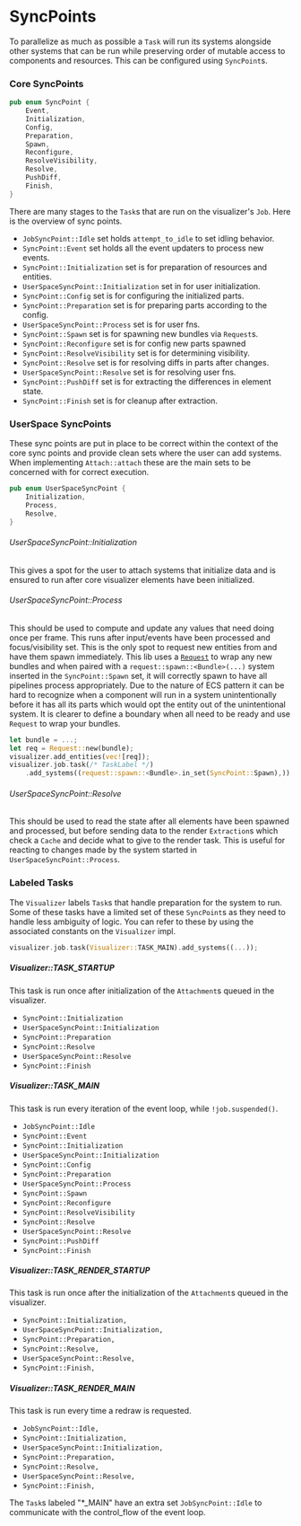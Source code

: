# SyncPoints

To parallelize as much as possible a `Task` will run its systems 
alongside other systems that can be run while preserving order of
mutable access to components and resources. This can be configured using
`SyncPoint`s. 

### Core SyncPoints
```rust
pub enum SyncPoint {
    Event,
    Initialization,
    Config,
    Preparation,
    Spawn,
    Reconfigure,
    ResolveVisibility,
    Resolve,
    PushDiff,
    Finish,
}
```
There are many stages to the `Task`s that are run on the visualizer's `Job`.
Here is the overview of sync points. 
- `JobSyncPoint::Idle` set holds `attempt_to_idle` to set idling behavior.
- `SyncPoint::Event` set holds all the event updaters to process new events.
- `SyncPoint::Initialization` set is for preparation of resources and entities.
- `UserSpaceSyncPoint::Initialization` set in for user initialization.
- `SyncPoint::Config` set is for configuring the initialized parts.
- `SyncPoint::Preparation` set is for preparing parts according to the config.
- `UserSpaceSyncPoint::Process` set is for user fns.
- `SyncPoint::Spawn` set is for spawning new bundles via `Request`s.
- `SyncPoint::Reconfigure` set is for config new parts spawned
- `SyncPoint::ResolveVisibility` set is for determining visibility.
- `SyncPoint::Resolve` set is for resolving diffs in parts after changes.
- `UserSpaceSyncPoint::Resolve` set is for resolving user fns.
- `SyncPoint::PushDiff` set is for extracting the differences in element state.
- `SyncPoint::Finish` set is for cleanup after extraction.


### UserSpace SyncPoints

These sync points are put in place to be correct within the context of the 
core sync points and provide clean sets where the user can add systems. When implementing
`Attach::attach` these are the main sets to be concerned with for correct execution.
```rust
pub enum UserSpaceSyncPoint {
    Initialization,
    Process,
    Resolve,
}
```
###### UserSpaceSyncPoint::Initialization
This gives a spot for the user to attach systems that initialize data and is ensured to run
after core visualizer elements have been initialized.
###### UserSpaceSyncPoint::Process
This should be used to compute and update any values that need doing once per frame.
This runs after input/events have been processed and focus/visibility set. This is 
the only spot to request new entities from and have them spawn immediately. This lib
uses a [`Request`](request.md) to wrap any new bundles and when paired with a 
`request::spawn::<Bundle>(...)` system inserted in the `SyncPoint::Spawn` set, it will
correctly spawn to have all pipelines process appropriately. Due to the nature of 
ECS pattern it can be hard to recognize when a component will run in a system unintentionally
before it has all its parts which would opt the entity out of the unintentional system.
It is clearer to define a boundary when all need to be ready and use `Request` to wrap 
your bundles.
```rust
let bundle = ...;
let req = Request::new(bundle);
visualizer.add_entities(vec![req]);
visualizer.job.task(/* TaskLabel */)
    .add_systems((request::spawn::<Bundle>.in_set(SyncPoint::Spawn),));
```
###### UserSpaceSyncPoint::Resolve

This should be used to read the state after all elements have been spawned and
processed, but before sending data to the render `Extraction`s which check a
`Cache` and decide what to give to the render task. This is useful for reacting to changes
made by the system started in `UserSpaceSyncPoint::Process`.

### Labeled Tasks
The `Visualizer` labels `Task`s that handle preparation for the system to run. Some of these tasks have
a limited set of these `SyncPoint`s as they need to handle less ambiguity of logic. You can
refer to these by using the associated constants on the `Visualizer` impl.
```rust
visualizer.job.task(Visualizer::TASK_MAIN).add_systems((...));
```
##### Visualizer::TASK_STARTUP
This task is run once after initialization of the `Attachment`s queued in the visualizer.

- `SyncPoint::Initialization`
- `UserSpaceSyncPoint::Initialization`
- `SyncPoint::Preparation`
- `SyncPoint::Resolve`
- `UserSpaceSyncPoint::Resolve`
- `SyncPoint::Finish`

##### Visualizer::TASK_MAIN
This task is run every iteration of the event loop, while `!job.suspended()`.

- `JobSyncPoint::Idle`
- `SyncPoint::Event`
- `SyncPoint::Initialization`
- `UserSpaceSyncPoint::Initialization`
- `SyncPoint::Config`
- `SyncPoint::Preparation`
- `UserSpaceSyncPoint::Process`
- `SyncPoint::Spawn`
- `SyncPoint::Reconfigure`
- `SyncPoint::ResolveVisibility`
- `SyncPoint::Resolve`
- `UserSpaceSyncPoint::Resolve`
- `SyncPoint::PushDiff`
- `SyncPoint::Finish`

##### Visualizer::TASK_RENDER_STARTUP
This task is run once after the initialization of the `Attachment`s queued in the visualizer.

- `SyncPoint::Initialization,`
- `UserSpaceSyncPoint::Initialization,`
- `SyncPoint::Preparation,`
- `SyncPoint::Resolve,`
- `UserSpaceSyncPoint::Resolve,`
- `SyncPoint::Finish,`

##### Visualizer::TASK_RENDER_MAIN
This task is run every time a redraw is requested.

- `JobSyncPoint::Idle,`
- `SyncPoint::Initialization,`
- `UserSpaceSyncPoint::Initialization,`
- `SyncPoint::Preparation,`
- `SyncPoint::Resolve,`
- `UserSpaceSyncPoint::Resolve,`
- `SyncPoint::Finish,`


The `Task`s labeled "*_MAIN" have an extra set `JobSyncPoint::Idle` to communicate with 
the control_flow of the event loop.